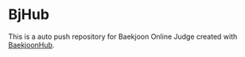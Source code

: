 # BjHub
This is a auto push repository for Baekjoon Online Judge created with [BaekjoonHub](https://github.com/BaekjoonHub/BaekjoonHub).
